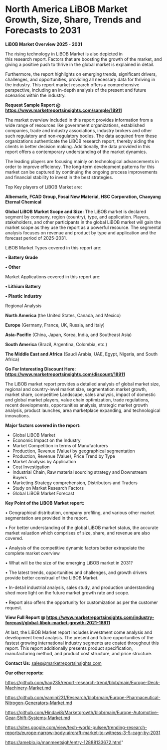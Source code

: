# North America LiBOB Market Growth, Size, Share, Trends and Forecasts to 2031

<Strong> LiBOB Market Overview 2025 - 2031</strong>

The rising technology in LiBOB Market is also depicted in this research report. Factors that are boosting the growth of the market, and giving a positive push to thrive in the global market is explained in detail.

Furthermore, the report highlights on emerging trends, significant drivers, challenges, and opportunities, providing all necessary data for thriving in the industry. This report market research offers a comprehensive perspective, including an in-depth analysis of the present and future scenarios within the industry.

<strong>Request Sample Report @ <a href=https://www.marketreportsinsights.com/sample/18911>https://www.marketreportsinsights.com/sample/18911</a></strong>

The market overview included in this report provides information from a wide range of resources like government organizations, established companies, trade and industry associations, industry brokers and other such regulatory and non-regulatory bodies. The data acquired from these organizations authenticate the LiBOB research report, thereby aiding the clients in better decision making. Additionally, the data provided in this report offers a contemporary understanding of the market dynamics.

The leading players are focusing mainly on technological advancements in order to improve efficiency. The long-term development patterns for this market can be captured by continuing the ongoing process improvements and financial stability to invest in the best strategies.

Top Key players of LiBOB Market are:

<strong>Albemarle, FCAD Group, Fosai New Material, HSC Corporation, Chaoyang Eternal Chemical</strong>

<strong><b>Global LiBOB Market Scope and Size:</b></strong>
The LiBOB market is declared segment by company, region (country), type, and application. Players, stakeholders, and other participants in the global LiBOB market will gain the market scope as they use the report as a powerful resource. The segmental analysis focuses on revenue and product by type and application and the forecast period of 2025-2031.

LiBOB Market Types covered in this report are:

<strong>• Battery Grade

• Other</strong>

Market Applications covered in this report are:

<strong>• Lithium Battery

• Plastic Industry</strong> 

Regional Analysis

<strong>North America</strong> (the United States, Canada, and Mexico)

<strong>Europe</strong> (Germany, France, UK, Russia, and Italy)

<strong>Asia-Pacific</strong> (China, Japan, Korea, India, and Southeast Asia)

<strong>South America</strong> (Brazil, Argentina, Colombia, etc.)

<strong>The Middle East and Africa</strong> (Saudi Arabia, UAE, Egypt, Nigeria, and South Africa)

<strong>Go For Interesting Discount Here: <a href=https://www.marketreportsinsights.com/discount/18911>https://www.marketreportsinsights.com/discount/18911</a></strong>

The LiBOB market report provides a detailed analysis of global market size, regional and country-level market size, segmentation market growth, market share, competitive Landscape, sales analysis, impact of domestic and global market players, value chain optimization, trade regulations, recent developments, opportunities analysis, strategic market growth analysis, product launches, area marketplace expanding, and technological innovations.

<strong><b>Major factors covered in the report:</b></strong>
<ul>
  <li>Global LiBOB Market </li>
  <li>Economic Impact on the Industry</li>
  <li>Market Competition in terms of Manufacturers</li>
  <li>Production, Revenue (Value) by geographical segmentation</li>
  <li>Production, Revenue (Value), Price Trend by Type</li>
  <li>Market Analysis by Application</li>
  <li>Cost Investigation</li>
  <li>Industrial Chain, Raw material sourcing strategy and Downstream Buyers</li>
  <li>Marketing Strategy comprehension, Distributors and Traders</li>
  <li>Study on Market Research Factors</li>
  <li>Global LiBOB Market Forecast</li>
</ul>

<strong><b>Key Point of the LiBOB Market report:</b></strong>

• Geographical distribution, company profiling, and various other market segmentation are provided in the report.

• For better understanding of the global LiBOB market status, the accurate market valuation which comprises of size, share, and revenue are also covered.

• Analysis of the competitive dynamic factors better extrapolate the complete market overview

• What will be the size of the emerging LiBOB market in 2031?

• The latest trends, opportunities and challenges, and growth drivers provide better construal of the LiBOB Market.

• In-detail industrial analysis, sales study, and production understanding shed more light on the future market growth rate and scope.

• Report also offers the opportunity for customization as per the customer request.

<strong><b>View Full Report @ <a href=https://www.marketreportsinsights.com/industry-forecast/global-libob-market-growth-2021-18911>https://www.marketreportsinsights.com/industry-forecast/global-libob-market-growth-2021-18911</a></b></strong>


At last, the LiBOB Market report includes investment come analysis and development trend analysis. The present and future opportunities of the fastest growing international industry segments are coated throughout this report. This report additionally presents product specification, manufacturing method, and product cost structure, and price structure.

<strong>Contact Us:</strong>
sales@marketreportsinsights.com

<strong>Our other reports:</strong>

<a href=https://github.com/haq235/report-research-trend/blob/main/Europe-Deck-Machinery-Market.md>https://github.com/haq235/report-research-trend/blob/main/Europe-Deck-Machinery-Market.md</a>

<a href=https://github.com/yamini231/Research/blob/main/Europe-Pharmaceutical-Nitrogen-Generators-Market.md>https://github.com/yamini231/Research/blob/main/Europe-Pharmaceutical-Nitrogen-Generators-Market.md</a>

<a href=https://github.com/Hindavi8/Marketgrowth/blob/main/Europe-Automotive-Gear-Shift-Systems-Market.md>https://github.com/Hindavi8/Marketgrowth/blob/main/Europe-Automotive-Gear-Shift-Systems-Market.md</a>

<a href=https://sites.google.com/view/tech-world-pulsee/trending-research-reports/europe-narrow-body-aircraft-market-to-witness-3-5-cagr-by-2031>https://sites.google.com/view/tech-world-pulsee/trending-research-reports/europe-narrow-body-aircraft-market-to-witness-3-5-cagr-by-2031</a>

<a href=https://ameblo.jp/manmeetsigh/entry-12888133672.html>https://ameblo.jp/manmeetsigh/entry-12888133672.html</a>"

